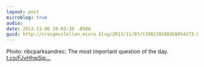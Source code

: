```yaml
---
layout: post
microblog: true
audio: 
date: 2013-11-06 19:03:39 -0500
guid: http://craigmcclellan.micro.blog/2013/11/07/t398239288368054273.html
---
```

Photo: nbcparksandrec: The most important question of the day. [t.co/FJvHhwSjp...](http://t.co/FJvHhwSjp5)
